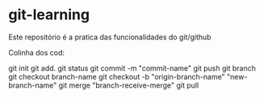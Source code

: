 # git-learning
Este repositório é a pratica das funcionalidades do git/github

Colinha dos cod:

git init 
git add. git status git commit -m "commit-name" git push git branch git checkout branch-name git checkout -b "origin-branch-name" "new-branch-name" git merge "branch-receive-merge" git pull
